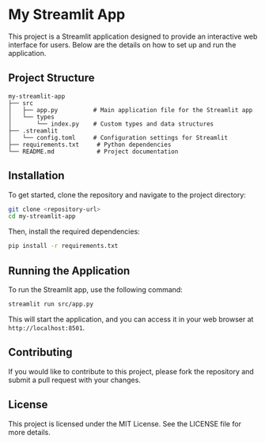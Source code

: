# My Streamlit App

This project is a Streamlit application designed to provide an interactive web interface for users. Below are the details on how to set up and run the application.

## Project Structure

```
my-streamlit-app
├── src
│   ├── app.py          # Main application file for the Streamlit app
│   └── types
│       └── index.py    # Custom types and data structures
├── .streamlit
│   └── config.toml     # Configuration settings for Streamlit
├── requirements.txt     # Python dependencies
└── README.md            # Project documentation
```

## Installation

To get started, clone the repository and navigate to the project directory:

```bash
git clone <repository-url>
cd my-streamlit-app
```

Then, install the required dependencies:

```bash
pip install -r requirements.txt
```

## Running the Application

To run the Streamlit app, use the following command:

```bash
streamlit run src/app.py
```

This will start the application, and you can access it in your web browser at `http://localhost:8501`.

## Contributing

If you would like to contribute to this project, please fork the repository and submit a pull request with your changes.

## License

This project is licensed under the MIT License. See the LICENSE file for more details.